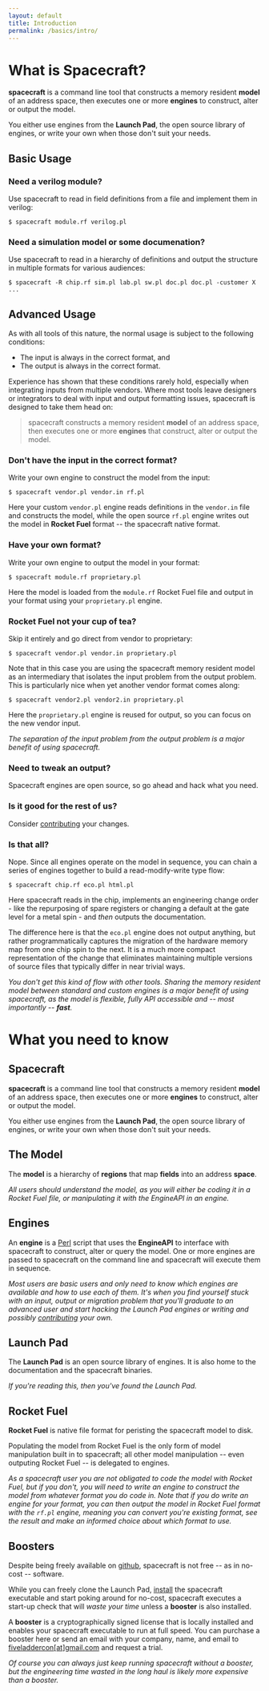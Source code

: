```yaml
---
layout: default
title: Introduction
permalink: /basics/intro/
---
```


[contributing]: contribute/
[contribute]:   contribute/


What is Spacecraft?
===================

**spacecraft** is a command line tool that constructs a memory resident **model** 
of an address space, then executes one or more **engines** to construct, alter or 
output the model.

You either use engines from the **Launch Pad**, the open source library of engines,
or write your own when those don't suit your needs.


Basic Usage
-----------

### Need a verilog module?

Use spacecraft to read in field definitions from a file and implement them in 
verilog:

```
$ spacecraft module.rf verilog.pl
```

### Need a simulation model or some documenation?

Use spacecraft to read in a hierarchy of definitions and output the structure
in multiple formats for various audiences:

```
$ spacecraft -R chip.rf sim.pl lab.pl sw.pl doc.pl doc.pl -customer X ...
```


Advanced Usage
--------------

As with all tools of this nature, the normal usage is subject to the 
following conditions:

*  The input is always in the correct format, and
*  The output is always in the correct format.

Experience has shown that these conditions rarely hold, especially when
integrating inputs from multiple vendors.  Where most tools leave designers or
integrators to deal with input and output formatting issues, spacecraft is 
designed to take them head on:

> spacecraft constructs a memory resident **model** of an address space, then 
> executes one or more **engines** that construct, alter or output the model.


### Don't have the input in the correct format?

Write your own engine to construct the model from the input:

```
$ spacecraft vendor.pl vendor.in rf.pl
```

Here your custom `vendor.pl` engine reads definitions in the `vendor.in` file
and constructs the model, while the open source `rf.pl` engine writes out the 
model in **Rocket Fuel** format -- the spacecraft native format.


### Have your own format?

Write your own engine to output the model in your format:

```
$ spacecraft module.rf proprietary.pl
```

Here the model is loaded from the `module.rf` Rocket Fuel file and output in
your format using your `proprietary.pl` engine.


### Rocket Fuel not your cup of tea?

Skip it entirely and go direct from vendor to proprietary:

```
$ spacecraft vendor.pl vendor.in proprietary.pl
```

Note that in this case you are using the spacecraft memory resident model as an 
intermediary that isolates the input problem from the output problem.  This is 
particularly nice when yet another vendor format comes along:

```
$ spacecraft vendor2.pl vendor2.in proprietary.pl
```

Here the `proprietary.pl` engine is reused for output, so you can focus on the 
new vendor input.

*The separation of the input problem from the output problem is a major
benefit of using spacecraft.*


### Need to tweak an output?

Spacecraft engines are open source, so go ahead and hack what you need.


### Is it good for the rest of us?  

Consider [contributing](/contribute) your changes.


### Is that all?

Nope.  Since all engines operate on the model in sequence, you can chain a 
series of engines together to build a read-modify-write type flow:

```
$ spacecraft chip.rf eco.pl html.pl
```

Here spacecraft reads in the chip, implements an engineering change order - like 
the repurposing of spare registers or changing a default at the gate level for a 
metal spin - and *then* outputs the documentation.

The difference here is that the `eco.pl` engine does not output anything, but 
rather programmatically captures the migration of the hardware memory map from 
one chip spin to the next.  It is a much more compact representation of the 
change that eliminates maintaining multiple versions of source files that
typically differ in near trivial ways.

*You don't get this kind of flow with other tools.  Sharing the memory resident
model between standard and custom engines is a major benefit of using spacecraft,
as the model is flexible, fully API accessible and -- most importantly -- 
**fast**.*


What you need to know
=====================

Spacecraft
----------

**spacecraft** is a command line tool that constructs a memory resident **model** 
of an address space, then executes one or more **engines** to construct, alter or 
output the model.

You either use engines from the **Launch Pad**, the open source library of engines,
or write your own when those don't suit your needs.


The Model
---------

The **model** is a hierarchy of **regions** that map **fields** into an address 
**space**.

*All users should understand the model, as you will either be coding it in a
Rocket Fuel file, or manipulating it with the EngineAPI in an engine.*


Engines
-------

An **engine** is a [Perl](http://www.perl.org) script that uses the **EngineAPI** 
to interface with spacecraft to construct, alter or query the model.  One or 
more engines are passed to spacecraft on the command line and spacecraft will 
execute them in sequence.

*Most users are basic users and only need to know which engines are available 
and how to use each of them.  It's when you find yourself stuck with an 
input, output or migration problem that you'll graduate to an advanced user and 
start hacking the Launch Pad engines or writing and possibly 
[contributing](contribute) your own.*


Launch Pad
----------

The **Launch Pad** is an open source library of engines.  It is also home to the 
documentation and the spacecraft binaries.

*If you're reading this, then you've found the Launch Pad.*


Rocket Fuel
-----------

**Rocket Fuel** is native file format for peristing the spacecraft model to 
disk.

Populating the model from Rocket Fuel is the only form of model manipulation 
built in to spacecraft; all other model manipulation -- even outputing Rocket 
Fuel -- is delegated to engines.

*As a spacecraft user you are not obligated to code the model with Rocket Fuel, 
but if you don't, you will need to write an engine to construct the model from 
whatever format you do code in.  Note that if you do write an engine for your 
format, you can then output the model in Rocket Fuel format with the `rf.pl` 
engine, meaning you can convert you're existing format, see the result and make 
an informed choice about which format to use.*


Boosters
--------

Despite being freely available on [github](https://github.com/fiveladdercon/launchpad),
spacecraft is not free -- as in no-cost -- software.

While you can freely clone the Launch Pad, [install](/basics/install) the 
spacecraft executable and start poking around for no-cost, spacecraft executes 
a start-up check that will *waste your time* unless a **booster** is also 
installed.

A **booster** is a cryptographically signed license that is locally installed and 
enables your spacecraft executable to run at full speed.  You can purchase a 
booster here or send an email with your company, name, and email to 
<u>fiveladdercon[at]gmail.com</u> and request a trial.

*Of course you can always just keep running spacecraft without a booster, but the
engineering time wasted in the long haul is likely more expensive than a booster.*
